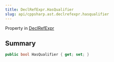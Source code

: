 ```yaml
---
title: DeclRefExpr.HasQualifier
slug: api/cppsharp.ast.declrefexpr.hasqualifier
---
```

Property in [DeclRefExpr](/api/cppsharp/ast/declrefexpr)

## Summary



```csharp
public bool HasQualifier { get; set; }
```

